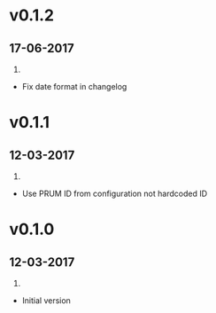 # v0.1.2
## 17-06-2017

1. [](#improvement)
  * Fix date format in changelog

# v0.1.1
## 12-03-2017

1. [](#bugfix)
  * Use PRUM ID from configuration not hardcoded ID

# v0.1.0
## 12-03-2017

1. [](#new)
  * Initial version

